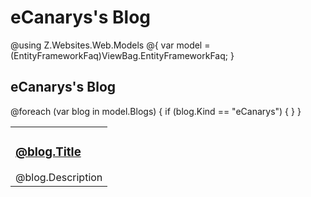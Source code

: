 # eCanarys's Blog

@using Z.Websites.Web.Models
@{
    var model = (EntityFrameworkFaq)ViewBag.EntityFrameworkFaq;
}

<h2>eCanarys's Blog</h2>

<table>
    <tbody>
        @foreach (var blog in model.Blogs)
        {
            if (blog.Kind == "eCanarys")
            {
                <tr>
                    <td>
                        <h3><a href="@blog.Url">@blog.Title</a></h3>
                        @blog.Description
                    </td>
                </tr>
            }
        }
    </tbody>
</table>


